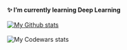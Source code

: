 **✨ I’m currently learning Deep Learning**
<br>
<br>
[![My Github stats](https://github-readme-stats.vercel.app/api?username=boredvoideater&count_private=true&show_icons=true&theme=jolly&hide_rank=false&hide_border=true)](https://github.com/anuraghazra/github-readme-stats)
<br>
<br>
![My Codewars stats](https://github.r2v.ch/codewars?user=BoredVoidEater&name=true&theme=purple_dark)
